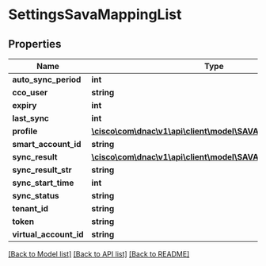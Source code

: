 # SettingsSavaMappingList

## Properties
Name | Type | Description | Notes
------------ | ------------- | ------------- | -------------
**auto_sync_period** | **int** |  | [optional] 
**cco_user** | **string** |  | [optional] 
**expiry** | **int** |  | [optional] 
**last_sync** | **int** |  | [optional] 
**profile** | [**\cisco\com\dnac\v1\api\client\model\SAVAMappingProfile**](SAVAMappingProfile.md) |  | [optional] 
**smart_account_id** | **string** |  | [optional] 
**sync_result** | [**\cisco\com\dnac\v1\api\client\model\SAVAMappingSyncResult**](SAVAMappingSyncResult.md) |  | [optional] 
**sync_result_str** | **string** |  | [optional] 
**sync_start_time** | **int** |  | [optional] 
**sync_status** | **string** |  | [optional] 
**tenant_id** | **string** |  | [optional] 
**token** | **string** |  | [optional] 
**virtual_account_id** | **string** |  | [optional] 

[[Back to Model list]](../README.md#documentation-for-models) [[Back to API list]](../README.md#documentation-for-api-endpoints) [[Back to README]](../README.md)


